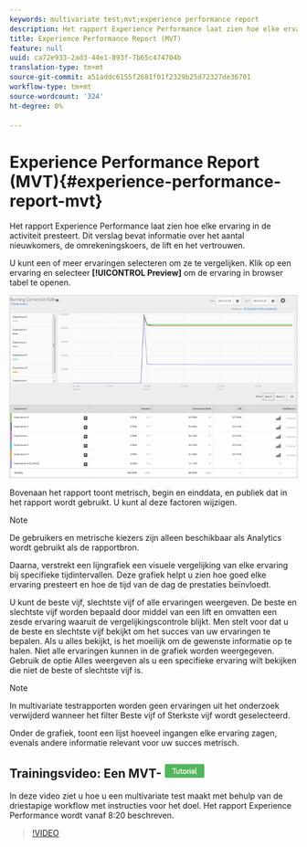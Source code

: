 ```yaml
---
keywords: multivariate test;mvt;experience performance report
description: Het rapport Experience Performance laat zien hoe elke ervaring in de activiteit presteert.Dit rapport bevat informatie over het aantal deelnemers, de conversiesnelheid, de lift en het vertrouwen.
title: Experience Performance Report (MVT)
feature: null
uuid: ca72e933-2ad3-44e1-893f-7b65c474704b
translation-type: tm+mt
source-git-commit: a51addc6155f2681f01f2329b25d72327de36701
workflow-type: tm+mt
source-wordcount: '324'
ht-degree: 0%

---
```



# Experience Performance Report (MVT){#experience-performance-report-mvt}

Het rapport Experience Performance laat zien hoe elke ervaring in de activiteit presteert. Dit verslag bevat informatie over het aantal nieuwkomers, de omrekeningskoers, de lift en het vertrouwen.

U kunt een of meer ervaringen selecteren om ze te vergelijken. Klik op een ervaring en selecteer **[!UICONTROL Preview]** om de ervaring in browser tabel te openen.

![](assets/experienceperformancetable.png)

Bovenaan het rapport toont metrisch, begin en einddata, en publiek dat in het rapport wordt gebruikt. U kunt al deze factoren wijzigen.

>[!NOTE]
>
>De gebruikers en metrische kiezers zijn alleen beschikbaar als Analytics wordt gebruikt als de rapportbron.

Daarna, verstrekt een lijngrafiek een visuele vergelijking van elke ervaring bij specifieke tijdintervallen. Deze grafiek helpt u zien hoe goed elke ervaring presteert en hoe de tijd van de dag de prestaties beïnvloedt.

U kunt de beste vijf, slechtste vijf of alle ervaringen weergeven. De beste en slechtste vijf worden bepaald door middel van een lift en omvatten een zesde ervaring waaruit de vergelijkingscontrole blijkt. Men stelt voor dat u de beste en slechtste vijf bekijkt om het succes van uw ervaringen te bepalen. Als u alles bekijkt, is het moeilijk om de gewenste informatie op te halen. Niet alle ervaringen kunnen in de grafiek worden weergegeven. Gebruik de optie Alles weergeven als u een specifieke ervaring wilt bekijken die niet de beste of slechtste vijf is.

>[!NOTE]
>
>In multivariate testrapporten worden geen ervaringen uit het onderzoek verwijderd wanneer het filter Beste vijf of Sterkste vijf wordt geselecteerd.

Onder de grafiek, toont een lijst hoeveel ingangen elke ervaring zagen, evenals andere informatie relevant voor uw succes metrisch.

## Trainingsvideo: Een MVT- ![zelfstudie maken](/help/assets/tutorial.png)

In deze video ziet u hoe u een multivariate test maakt met behulp van de driestapige workflow met instructies voor het doel. Het rapport Experience Performance wordt vanaf 8:20 beschreven.

>[!VIDEO](https://video.tv.adobe.com/v/17395)